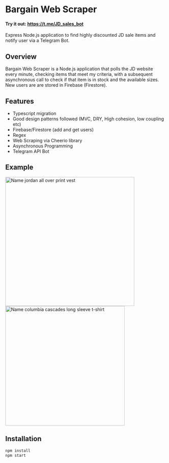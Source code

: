 # Bargain Web Scraper

#### Try it out:  https://t.me/JD_sales_bot

Express Node.js application to find highly discounted JD sale items and notify user via a Telegram Bot.

## Overview
Bargain Web Scraper is a Node.js application that polls the JD website every minute, checking items that meet my criteria, with a subsequent asynchronous call to check if that item is in stock and the available sizes. New users are are stored in Firebase (Firestore).


## Features
- Typescript migration
- Good design patterns followed (MVC, DRY, High cohesion, low coupling etc)
- Firebase/Firestore (add and get users)
- Regex
- Web Scraping via Cheerio library
- Asynchronous Programming
- Telegram API Bot

## Example
<p>
<img width="405" alt="Name jordan all over print vest" src="https://user-images.githubusercontent.com/34219176/141662160-fca1f9b2-bff4-4f0e-a009-9ba65296ddcd.png">
<img width="375" alt="Name columbia cascades long sleeve t-shirt" src="https://user-images.githubusercontent.com/34219176/141678795-08158b16-f61d-4465-b787-d86cc681381d.png">
</p>

## Installation
```bash
npm install
npm start
```
